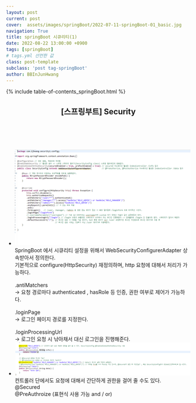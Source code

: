 ```yaml
---
layout: post
current: post
cover:  assets/images/springBoot/2022-07-11-springBoot-01_basic.jpg
navigation: True
title: springBoot 시큐리티(1)
date: 2022-08-22 13:00:00 +0900
tags: [springBoot]  
# tags.yml 선언한 값
class: post-template
subclass: 'post tag-springBoot'
author: BBInJunHwang
---
```


{% include table-of-contents_springBoot.html %}
<!-- <div>
<br>
<h2>[스프링부트] Security </h2><br>

<p align = "justify">
<font size=3>
SpringBoot 에서 시큐리티 설정을 위해서 WebSecurityConfigurerAdapter 상속받아서 정의한다.

기본적으로 configure(HttpSecurity) 재정의하며, http 요청에 대해서 처리가 가능하다.

.antiMatchers
-> 요청 경로마다 authenticated , hasRole 등 인증, 권한 여부로 제어가 가능하다.

.loginPage
-> 로그인 페이지 경로를 지정한다.

.loginProcessingUrl 
-> 로그인 요청 시 낚아채서 대신 로그인을 진행해준다.

<img style="margin-left:0; margin-bottom: 25px;border: 2px outset gray; border-radius:10px;" data-action="zoom" src='{{ "/assets/images/springBoot/springBoot03/ch03_security_config01.PNG" | relative_url }}' alt='absolute'>



컨트롤러 단에서도 요청에 대해서 간단하게 권한을 걸어 줄 수도 있다.<br>
@Secured<br>
@PreAuthroize (표현식 사용 가능 and / or)

<img style="margin-left:0; margin-bottom: 25px;border: 2px outset gray; border-radius:10px;" data-action="zoom" src='{{ "/assets/images/springBoot/springBoot03/ch03_security_config02.PNG" | relative_url }}' alt='absolute'>

</font>
</p>
</div> -->



<div>
    <header>
      <h2 class="title">[스프링부트] Security</h2><br>
    </header>
    <!-- <div>
      <h3 class="subTitle"></h3>
      <p> ->  </p>
    </div> -->
    <div class="listWrapper">
      <!-- <span style="font-size: 20px;"></span> -->
      <ul class="imageList">
        <li>
          <div class="area">
            <img data-action="zoom" src="/assets/images/springBoot/springBoot03/ch03_security_config01.PNG" alt='absolute'>
            <div>
              <span>SpringBoot 에서 시큐리티 설정을 위해서 WebSecurityConfigurerAdapter 상속받아서 정의한다.<br>
                    기본적으로 configure(HttpSecurity) 재정의하며, http 요청에 대해서 처리가 가능하다.<br><br>
                    .antiMatchers<br>
                    -> 요청 경로마다 authenticated , hasRole 등 인증, 권한 여부로 제어가 가능하다.<br><br>
                    .loginPage<br>
                    -> 로그인 페이지 경로를 지정한다.<br><br>
                    .loginProcessingUrl <br>
                    -> 로그인 요청 시 낚아채서 대신 로그인을 진행해준다.</span>
            </div>
          </div>
        </li>
        <li>
          <div class="area">
            <img data-action="zoom" src="/assets/images/springBoot/springBoot03/ch03_security_config02.PNG" alt='absolute'>
            <div>
              <span>컨트롤러 단에서도 요청에 대해서 간단하게 권한을 걸어 줄 수도 있다.<br>
                    @Secured<br>
                    @PreAuthroize (표현식 사용 가능 and / or)</span>
            </div>
          </div>
        </li>
      </ul>
    </div>
  </div> 

